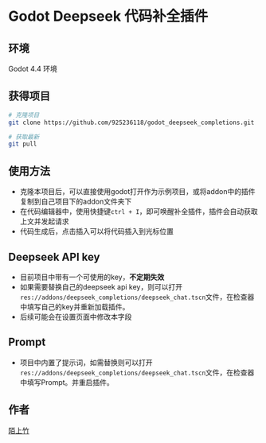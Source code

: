 # Godot Deepseek 代码补全插件


## 环境
Godot 4.4 环境

## 获得项目
``` bash
# 克隆项目
git clone https://github.com/925236118/godot_deepseek_completions.git

# 获取最新
git pull
```

## 使用方法
- 克隆本项目后，可以直接使用godot打开作为示例项目，或将addon中的插件复制到自己项目下的addon文件夹下
- 在代码编辑器中，使用快捷键`ctrl + I`，即可唤醒补全插件，插件会自动获取上文并发起请求
- 代码生成后，点击插入可以将代码插入到光标位置

## Deepseek API key
- 目前项目中带有一个可使用的key，**不定期失效**
- 如果需要替换自己的deepseek api key，则可以打开`res://addons/deepseek_completions/deepseek_chat.tscn`文件，在检查器中填写自己的key并重新加载插件。
- 后续可能会在设置页面中修改本字段

## Prompt
- 项目中内置了提示词，如需替换则可以打开`res://addons/deepseek_completions/deepseek_chat.tscn`文件，在检查器中填写Prompt。并重启插件。

## 作者
[陌上竹](https://925236118.github.io/)
